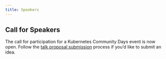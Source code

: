 ```yaml
---
title: Speakers
---
```


## Call for Speakers

The call for participation for a Kubernetes Community Days event is now open. 
Follow the [talk proposal submission](http://www.cloudnativewarsaw.com/cfp) process if you’d like to submit an idea.
